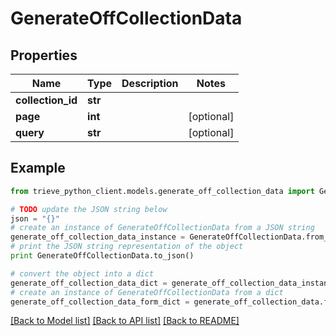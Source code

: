 # GenerateOffCollectionData


## Properties

Name | Type | Description | Notes
------------ | ------------- | ------------- | -------------
**collection_id** | **str** |  | 
**page** | **int** |  | [optional] 
**query** | **str** |  | [optional] 

## Example

```python
from trieve_python_client.models.generate_off_collection_data import GenerateOffCollectionData

# TODO update the JSON string below
json = "{}"
# create an instance of GenerateOffCollectionData from a JSON string
generate_off_collection_data_instance = GenerateOffCollectionData.from_json(json)
# print the JSON string representation of the object
print GenerateOffCollectionData.to_json()

# convert the object into a dict
generate_off_collection_data_dict = generate_off_collection_data_instance.to_dict()
# create an instance of GenerateOffCollectionData from a dict
generate_off_collection_data_form_dict = generate_off_collection_data.from_dict(generate_off_collection_data_dict)
```
[[Back to Model list]](../README.md#documentation-for-models) [[Back to API list]](../README.md#documentation-for-api-endpoints) [[Back to README]](../README.md)


